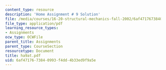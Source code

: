 ```yaml
---
content_type: resource
description: 'Home Assignment # 9 Solution'
file: /media/courses/16-20-structural-mechanics-fall-2002/6af4717673840993f4dd4b33ed9f9a5e_ha9at.pdf
file_type: application/pdf
learning_resource_types:
- Assignments
ocw_type: OCWFile
parent_title: Assignments
parent_type: CourseSection
resourcetype: Document
title: ha9at.pdf
uid: 6af47176-7384-0993-f4dd-4b33ed9f9a5e
---
```

